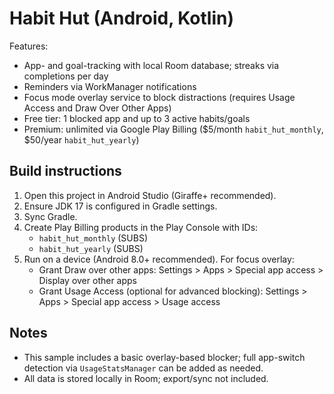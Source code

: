 # Habit Hut (Android, Kotlin)

Features:
- App- and goal-tracking with local Room database; streaks via completions per day
- Reminders via WorkManager notifications
- Focus mode overlay service to block distractions (requires Usage Access and Draw Over Other Apps)
- Free tier: 1 blocked app and up to 3 active habits/goals
- Premium: unlimited via Google Play Billing ($5/month `habit_hut_monthly`, $50/year `habit_hut_yearly`)

## Build instructions
1. Open this project in Android Studio (Giraffe+ recommended).
2. Ensure JDK 17 is configured in Gradle settings.
3. Sync Gradle.
4. Create Play Billing products in the Play Console with IDs:
   - `habit_hut_monthly` (SUBS)
   - `habit_hut_yearly` (SUBS)
5. Run on a device (Android 8.0+ recommended). For focus overlay:
   - Grant Draw over other apps: Settings > Apps > Special app access > Display over other apps
   - Grant Usage Access (optional for advanced blocking): Settings > Apps > Special app access > Usage access

## Notes
- This sample includes a basic overlay-based blocker; full app-switch detection via `UsageStatsManager` can be added as needed.
- All data is stored locally in Room; export/sync not included.